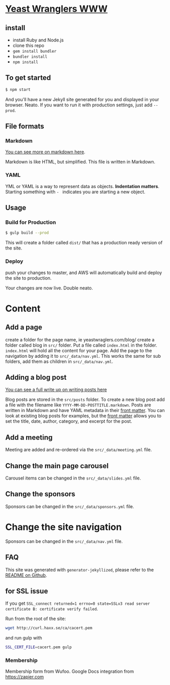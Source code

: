 # [Yeast Wranglers WWW](http://www.yeastwranglers.ca/)

## install

* install Ruby and Node.js
* clone this repo
* `gem install bundler`
* `bundler install`
* `npm install`

## To get started

```sh
$ npm start
```

And you'll have a new Jekyll site generated for you and displayed in your
browser. Neato. If you want to run it with production settings, just add
`--prod`.

## File formats

### Markdown

[You can see more on markdown here](https://kramdown.gettalong.org/quickref.html).

Markdown is like HTML, but simplified. This file is written in Markdown.

### YAML

YML or YAML is a way to represent data as objects. __Indentation matters__. Starting something with `- `
indicates you are starting a new object. 

## Usage

### Build for Production

```sh
$ gulp build --prod
```

This will create a folder called `dist/` that has a production ready version of the site.

### Deploy

push your changes to master, and AWS will automatically build and deploy the site to production.

Your changes are now live. Double neato.

# Content

## Add a page

create a folder for the page name, ie yeastwraglers.com/blog/ create a folder called blog in `src/` folder. Put a file called `index.html` in the folder.
`index.html` will hold all the content for your page. Add the page to the navigation by adding it to `src/_data/nav.yml`. This works the same for
sub folders, add them as children in `src/_data/nav.yml`.

## Adding a blog post

[You can see a full write up on writing posts here](https://jekyllrb.com/docs/posts/)

Blog posts are stored in the `src/posts` folder. To create a new blog post add a file with the filename like `YYYY-MM-DD-POSTTITLE.markdown`.
Posts are written in Markdown and have YAML metadata in their [front matter](https://jekyllrb.com/docs/frontmatter/).
You can look at existing blog posts for examples, but the [front matter](https://jekyllrb.com/docs/frontmatter/) allows you to set the 
title, date, author, category, and excerpt for the post.

## Add a meeting

Meeting are added and re-ordered via the `src/_data/meeting.yml` file.

## Change the main page carousel

Carousel items can be changed in the `src/_data/slides.yml` file.

## Change the sponsors

Sponsors can be changed in the `src/_data/sponsors.yml` file.

# Change the site navigation

Sponsors can be changed in the `src/_data/nav.yml` file.

## FAQ



This site was generated with `generator-jekyllized`, please refer to the [README
on Github](https://github.com/sondr3/generator-jekyllized).

## for SSL issue

If you get `SSL_connect returned=1 errno=0 state=SSLv3 read server certificate B: certificate verify failed`. 

Run from the root of the site:

```sh
wget http://curl.haxx.se/ca/cacert.pem
```

and run gulp with

```sh
SSL_CERT_FILE=cacert.pem gulp
```

### Membership

Membership form from Wufoo. Google Docs integration from https://zapier.com
